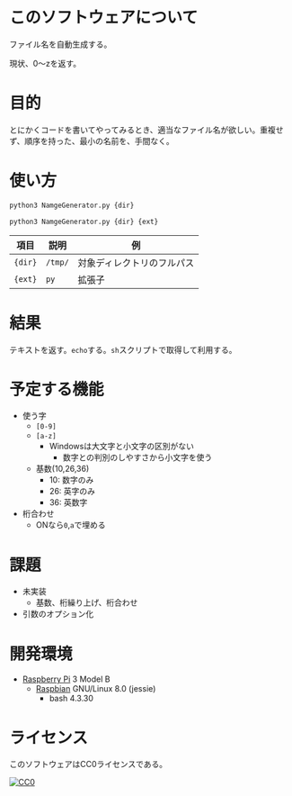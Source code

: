 ﻿# このソフトウェアについて

ファイル名を自動生成する。

現状、0〜zを返す。

# 目的

とにかくコードを書いてやってみるとき、適当なファイル名が欲しい。重複せず、順序を持った、最小の名前を、手間なく。

# 使い方

```sh
python3 NamgeGenerator.py {dir}
```
```sh
python3 NamgeGenerator.py {dir} {ext}
```

項目|説明|例
----|----|--
`{dir}`|`/tmp/`|対象ディレクトリのフルパス
`{ext}`|`py`|拡張子

# 結果

テキストを返す。`echo`する。`sh`スクリプトで取得して利用する。

# 予定する機能

* 使う字
    * `[0-9]`
    * `[a-z]`
        * Windowsは大文字と小文字の区別がない
            * 数字との判別のしやすさから小文字を使う
    * 基数(10,26,36)
        * 10: 数字のみ
        * 26: 英字のみ
        * 36: 英数字
* 桁合わせ
    * ONなら`0`,`a`で埋める

# 課題

* 未実装
    * 基数、桁繰り上げ、桁合わせ
* 引数のオプション化

# 開発環境

* [Raspberry Pi](https://ja.wikipedia.org/wiki/Raspberry_Pi) 3 Model B
    * [Raspbian](https://www.raspberrypi.org/downloads/raspbian/) GNU/Linux 8.0 (jessie)
        * bash 4.3.30

# ライセンス

このソフトウェアはCC0ライセンスである。

[![CC0](http://i.creativecommons.org/p/zero/1.0/88x31.png "CC0")](http://creativecommons.org/publicdomain/zero/1.0/deed.ja)

